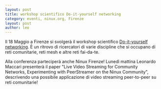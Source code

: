 ```yaml
---
layout: post
title: workshop scientifico Do-it-yourself networking
category: eventi, ninux.org, Firenze
layout: post
author: leo
---
```


Il 18 Maggio a Firenze si svolgerà il workshop scientifico
[Do-it-yourself networking](http://diynetworking.net/program.php). È
un ritrovo di ricercatori di varie discipline che si occupano di reti
comunitarie, reti mesh e altre reti fai-da-te.

Alla conferenza parteciperà anche Ninux Firenze! Lunedì mattina
Leonardo Maccari presenterà il paper "Live Video Streaming for
Community Networks, Experimenting with PeerStreamer on the Ninux
Community", descrivendo una possibile applicazione di video streaming
peer-to-peer su reti comunitarie!
